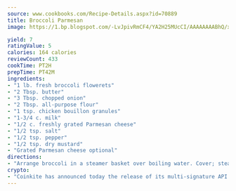 ```yaml
---
source: www.cookbooks.com/Recipe-Details.aspx?id=70889
title: Broccoli Parmesan
image: https://1.bp.blogspot.com/-LvJpivRmCF4/YA2H25MUcCI/AAAAAAAABhQ/xgndXuMf7Zopp5S4RExCblnSp5YGujfSQCLcBGAsYHQ/s320/8.png

yield: 7
ratingValue: 5
calories: 164 calories
reviewCount: 433
cookTime: PT2H
prepTime: PT42M
ingredients:
- "1 lb. fresh broccoli flowerets"
- "2 Tbsp. butter"
- "3 Tbsp. chopped onion"
- "2 Tbsp. all-purpose flour"
- "1 tsp. chicken bouillon granules"
- "1-3/4 c. milk"
- "1/2 c. freshly grated Parmesan cheese"
- "1/2 tsp. salt"
- "1/2 tsp. pepper"
- "1/2 tsp. dry mustard"
- "Grated Parmesan cheese optional"
directions:
- "Arrange broccoli in a steamer basket over boiling water. Cover; steam 5 minutes, or until broccoli is crisp-tender. Keep warm."
crypto:
- "Coinkite has announced today the release of its multi-signature API and Co-sign Pages, giving users the first Bitcoin platform of its kind to support M-of-15 signatures."
---
```

